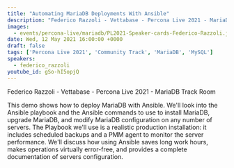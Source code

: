 ```yaml
---
title: "Automating MariaDB Deployments With Ansible"
description: "Federico Razzoli - Vettabase - Percona Live 2021 - MariaDB Track Room"
images:
  - events/percona-live/mariadb/PL2021-Speaker-cards-Federico-Razzoli.jpg
date: Wed, 12 May 2021 16:00:00 +0000
draft: false
tags: ['Percona Live 2021', 'Community Track', 'MariaDB', 'MySQL']
speakers:
  - federico_razzoli
youtube_id: gSo-hI5opjQ
---
```


Federico Razzoli - Vettabase - Percona Live 2021 - MariaDB Track Room

This demo shows how to deploy MariaDB with Ansible. We'll look into the Ansible playbook and the Ansible commands to use to install MariaDB, upgrade MariaDB, and modify MariaDB configuration on any number of servers.
The Playbook we'll use is a realistic production installation: it includes scheduled backups and a PMM agent to monitor the server performance.
We'll discuss how using Ansible saves long work hours, makes operations virtually error-free, and provides a complete documentation of servers configuration.
